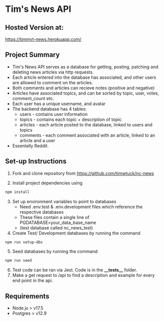# Tim's News API

## Hosted Version at:

https://timmyt-news.herokuapp.com/

## Project Summary

- Tim's News API serves as a database for getting, posting, patching and deleting news articles via http requests.
- Each article entered into the database has associated, and other users are allowed to comment on the articles.
- Both comments and articles can recieve notes (positive and negative)
- Articles have associated topics, and can be sorted by topic, user, votes, comment_count etc.
- Each user has a unique username, and avatar
- The backend database has 4 tables:
  - users - contains user information
  - topics - contains each topic + description of topic
  - articles - each article posted to the database, linked to users and topics
  - comments - each comment associated with an article, linked to an article and a user
- Essentally Reddit.

##

## Set-up Instructions

1.  Fork and clone repository from https://github.com/timwtuck/nc-news

2.  Install project dependencies using

```sh
npm install
```

3.  Set up environment variables to point to databases
    - Need .env.test & .env.development files which reference the respective databases
    - These files contain a single line of PGDATABASE=your_data_base_name
    - (test database called nc_news_test)
4.  Create Test/ Development databases by running the command

```sh
npm run setup-dbs
```

5. Seed databases by running the command

```sh
npm run seed
```

6. Test code can be ran via Jest. Code is in the **\_\_tests\_\_** folder.
7. Make a get request to /api to find a description and example for every end point in the api.

## Requirements

- Node.js > v17.5
- Postgres > v12.9

